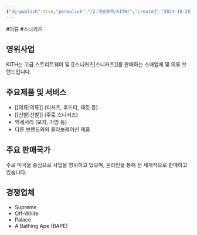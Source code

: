 ```yaml
---
{"dg-publish":true,"permalink":"/2.개별종목/KITH/","created":"2024-10-28T21:35:26.496+09:00","updated":"2025-07-29T21:37:04.809+09:00"}
---
```


#의류 #스니커즈 

## 영위사업

KITH는 고급 스트리트웨어 및 [[스니커즈\|스니커즈]]를 판매하는 소매업체 및 의류 브랜드입니다.

## 주요제품 및 서비스

- [[의류\|의류]] (티셔츠, 후드티, 재킷 등)
- [[신발\|신발]] (주로 스니커즈)
- 액세서리 (모자, 가방 등)
- 다른 브랜드와의 콜라보레이션 제품

## 주요 판매국가

주로 미국을 중심으로 사업을 영위하고 있으며, 온라인을 통해 전 세계적으로 판매하고 있습니다.

## 경쟁업체

- Supreme
- Off-White
- Palace
- A Bathing Ape (BAPE)